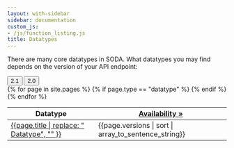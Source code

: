 ```yaml
---
layout: with-sidebar
sidebar: documentation
custom_js:
- /js/function_listing.js
title: Datatypes
---
```


There are many core datatypes in SODA. What datatypes you may find depends on the version of your API endpoint:

<div class="filter-options pull-right">
  <div class="btn-group versions" role="group" aria-label="Endpoint Type">
    <button type="button" class="btn btn-default version" data-version="2.1">2.1</button>
    <button type="button" class="btn btn-default version" data-version="2.0">2.0</button>
  </div>
</div>

<table class="table table-striped table-hover function-listing">
  <thead>
    <th>Datatype</th>
    <th class="availability"><a href="/docs/endpoints.html">Availability &raquo;</a></th>
  </thead>
  <tbody>
    {% for page in site.pages %} 
      {% if page.type == "datatype" %} 
        <tr class="function" data-versions="{{page.versions | join}}">
          <td><a href="{{page.url}}">{{page.title | replace: " Datatype", "" }}</a></td>
          <td>{{page.versions | sort | array_to_sentence_string}}</td>
        </tr>
      {% endif %}
    {% endfor %}
  </tbody>
</table>
